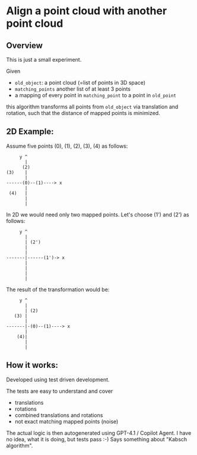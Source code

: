 # Align a point cloud with another point cloud

## Overview
This is just a small experiment.

Given

- `old_object`: a point cloud (=list of points in 3D space)
- `matching_points` another list of at least 3 points
- a mapping of every point in `matching_point` to a point in `old_point`

this algorithm transforms all points from `old_object` via translation and rotation, such that the distance of mapped points is minimized.


## 2D Example:
Assume five points (0), (1), (2), (3), (4) as follows:
```    
     y ^
       |
      (2)
(3)    |
       |
------(0)--(1)----> x
       |
 (4)   |
       |
       |

```
In 2D we would need only two mapped points. Let's choose (1') and (2') as follows:

```    
     y ^
       |
       | (2')
       |
       |
-------|------(1')-> x
       |
       |
       |
       |

```

The result of the transformation would be:

```    
     y ^
       |
       | (2)
   (3) |
       |
-------|-(0)--(1)----> x
       |
    (4)|
       |
       |

```

## How it works:
Developed using test driven development.

The tests are easy to understand and cover
- translations
- rotations
- combined translations and rotations
- not exact matching mapped points (noise)

The actual logic is then autogenerated using GPT-4.1 / Copilot Agent. I have no idea, what it is doing, but tests pass :-) Says something about "Kabsch algorithm".
